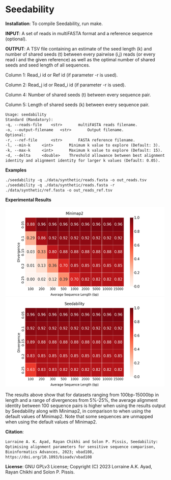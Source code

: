 Seedability
===

<b>Installation</b>: To compile Seedability, run make.

<b>INPUT</b>: A set of reads in multiFASTA format and a reference sequence (optional).

<b>OUTPUT</b>: A TSV file containing an estimate of the seed length (k) and number of shared seeds (t) between every pairwise (i,j) reads (or every read i and the given reference) as well as the optimal number of shared seeds and seed length of all sequences.


Column 1: Read_i id or Ref id (if parameter -r is used).

Column 2: Read_j id or Read_i id (if parameter -r is used).

Column 4: Number of shared seeds (t) between every sequence pair.

Column 5: Length of shared seeds (k) between every sequence pair.

```
Usage: seedability
Standard (Mandatory):
-q, --reads-file	<str>		multiFASTA reads filename. 
-o, --output-filename	<str>		Output filename.
Optional:
-r, --ref-file		<str>		FASTA reference filename.
-l, --min-k		<int>		Minimum k value to explore (Default: 3).
-k, --max-k		<int>		Maximum k value to explore (Default: 15).
-d, --delta		<double>	Threshold allowance between best alignment identity and alignment identity for larger k values (Default: 0.05).

```

<b>Examples</b>
```
./seedability -q ./data/synthetic/reads.fasta -o out_reads.tsv
./seedability -q ./data/synthetic/reads.fasta -r ./data/synthetic/ref.fasta -o out_reads_ref.tsv
```
<b>Experimental Results</b>

<p float="left">
<img src="https://github.com/lorrainea/Seedability/blob/main/data/synthetic/map-ont_minimap2.png" width="500" height="280" />
<img src="https://github.com/lorrainea/Seedability/blob/main/data/synthetic/map-ont_seedability.png" width="500" height="280" />
</p>

The results above show that for datasets ranging from 100bp-15000bp in length and a range of divergences from 5%-25%, the average alignment identity between 100 sequence pairs is higher when using the results output by Seedability along with Minimap2, in comparison to when using the default values of Minimap2. Note that some sequences are unmapped when using the default values of Minimap2.

<b>Citation</b>:
```
Lorraine A. K. Ayad, Rayan Chikhi and Solon P. Pissis, Seedability: Optimising alignment parameters for sensitive sequence comparison, Bioinformatics Advances, 2023; vbad108, https://doi.org/10.1093/bioadv/vbad108
```

<b>License</b>: GNU GPLv3 License; Copyright (C) 2023 Lorraine A.K. Ayad, Rayan Chikhi and Solon P. Pissis.

